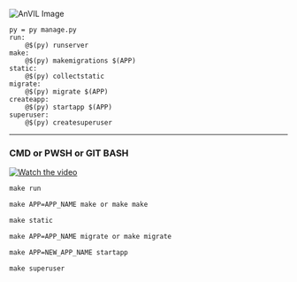 ![AnVIL Image](https://www.img-studios.com/wp-content/uploads/2016/10/IMG-LOGO-HOMEPAGE.png "AnVIL Portal Image!")

    py = py manage.py
    run:
	    @$(py) runserver
    make:
	    @$(py) makemigrations $(APP)
    static:
	    @$(py) collectstatic
    migrate:
	    @$(py) migrate $(APP)
    createapp:
	    @$(py) startapp $(APP)
    superuser:
	    @$(py) createsuperuser
---
### CMD or PWSH or GIT BASH

[![Watch the video](https://i.imgur.com/vKb2F1B.png)](https://youtu.be/vt5fpE0bzSY)

```cmd
make run
```
```cmd
make APP=APP_NAME make or make make
```
```cmd
make static
```
```cmd
make APP=APP_NAME migrate or make migrate
```
```cmd
make APP=NEW_APP_NAME startapp
```
```cmd
make superuser
```

